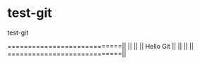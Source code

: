 # test-git
test-git


============================||
                            ||
                            ||
                            ||
   Hello Git                ||
                            ||
                            ||
                            ||
============================||
